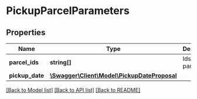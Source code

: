 # PickupParcelParameters

## Properties
Name | Type | Description | Notes
------------ | ------------- | ------------- | -------------
**parcel_ids** | **string[]** | Ids of parcels. | [optional] 
**pickup_date** | [**\Swagger\Client\Model\PickupDateProposal**](PickupDateProposal.md) |  | [optional] 

[[Back to Model list]](../../README.md#documentation-for-models) [[Back to API list]](../../README.md#documentation-for-api-endpoints) [[Back to README]](../../README.md)


